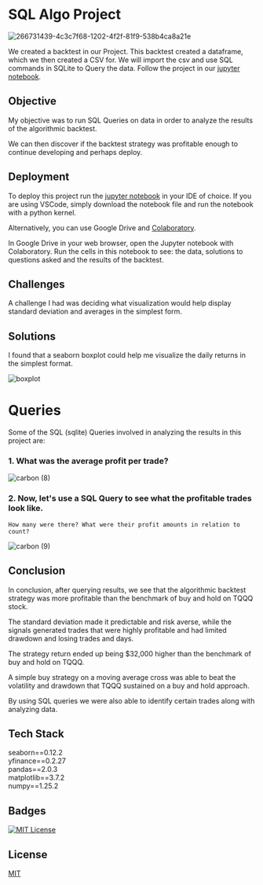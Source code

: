 
# SQL Algo Project

![266731439-4c3c7f68-1202-4f2f-81f9-538b4ca8a21e](https://github.com/guzmanwolfrank/SQL/assets/29739578/eefe1cf6-b8e0-452d-a5fd-d242926b9079)


We created a backtest in our Project. This backtest created a dataframe, which we then created a CSV for. We will import the csv and use SQL commands in SQLite to Query the data. Follow the project in our [jupyter notebook](https://github.com/guzmanwolfrank/SQL/blob/main/AlgoSQL/SQLproject.ipynb).

## Objective

My objective was to run SQL Queries on data in order to analyze the results of the algorithmic backtest. 

We can then discover if the backtest strategy was profitable enough to continue developing and perhaps deploy.  

## Deployment

To deploy this project run the [jupyter notebook](https://github.com/guzmanwolfrank/SQL/blob/main/AlgoSQL/SQLproject.ipynb) in your IDE of choice.  If you are using VSCode, simply download the notebook file and run the notebook with a python kernel. <br/>

Alternatively, you can use Google Drive and [Colaboratory](https://colab.research.google.com/?utm_source=scs-index).  <br/>

In Google Drive in your web browser, open the Jupyter notebook with Colaboratory. Run the cells in this notebook to see:  the data, solutions to questions asked and the results of the backtest. 

## Challenges

A challenge I had was deciding what visualization would help display standard deviation and averages in the simplest form.  

## Solutions 

I found that a seaborn boxplot could help me visualize the daily returns in the simplest format. 

![boxplot](https://github.com/guzmanwolfrank/Data-SQL/assets/29739578/cae641fc-a347-4099-8a8c-41d4963bb8c9)

# Queries 
Some of the SQL (sqlite) Queries involved in analyzing the results in this project are:  

### 1. What was the average profit per trade?

![carbon (8)](https://github.com/guzmanwolfrank/Data-SQL/assets/29739578/42680be6-f14b-496e-b42e-ebe1122d3a09)

### 2.  Now, let's use a SQL Query to see what the profitable trades look like. 
    How many were there? What were their profit amounts in relation to count? 

![carbon (9)](https://github.com/guzmanwolfrank/Data-SQL/assets/29739578/0ea9022a-8e7e-44f1-91e3-c011f9293039)

## Conclusion 

In conclusion, after querying results, we see that the algorithmic backtest strategy was more profitable than the benchmark of buy and hold on TQQQ stock.

The standard deviation made it predictable and risk averse, while the signals generated trades that were highly profitable and had limited drawdown and losing trades and days.

The strategy return ended up being $32,000 higher than the benchmark of buy and hold on TQQQ.

A simple buy strategy on a moving average cross was able to beat the volatility and drawdown that TQQQ sustained on a buy and hold approach.

By using SQL queries we were also able to identify certain trades along with analyzing data.


## Tech Stack
seaborn==0.12.2 <br/>
yfinance==0.2.27 <br/>
pandas==2.0.3 <br/>
matplotlib==3.7.2 <br/>
numpy==1.25.2 <br/>


## Badges

[![MIT License](https://img.shields.io/badge/License-MIT-green.svg)](https://choosealicense.com/licenses/mit/)



## License

[MIT](https://choosealicense.com/licenses/mit/)




